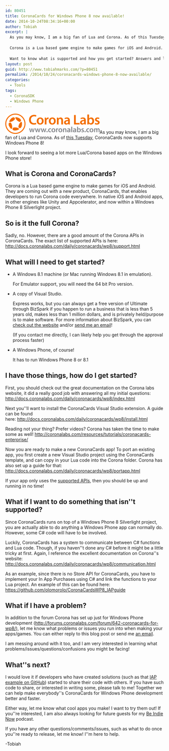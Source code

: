 ```yaml
---
id: 80451
title: CoronaCards for Windows Phone 8 now available!
date: 2014-10-24T08:34:16+00:00
author: Tobiah
excerpt: |
  As you may know, I am a big fan of Lua and Corona. As of this Tuesday, CoronaCards now supports Windows Phone 8!
  
  Corona is a Lua based game engine to make games for iOS and Android. They are coming out with a new product, CoronaCards, that enables developers to run Corona code everywhere. In native iOS and Android apps, in other engines like Unity and Appcelerator, and now within a Windows Phone 8 Silverlight project.
  
  Want to know what is supported and how you get started? Answers and links are located in the full post through the link below.
layout: post
guid: http://www.tobiahmarks.com/?p=80451
permalink: /2014/10/24/coronacards-windows-phone-8-now-available/
categories:
  - Tools
tags:
  - CoronaSDK
  - Windows Phone
---
```

[<img class="alignright size-full wp-image-80491" src="/assets/2014/10/CoronaLabs-Flatlogo-URL.png?resize=300%2C64" alt="Corona Labs Logo, creators of CoronaCards" width="300" height="64" data-recalc-dims="1" />](/assets/2014/10/CoronaLabs-Flatlogo-URL.png)As you may know, I am a big fan of Lua and Corona. As of [this Tuesday](http://coronalabs.com/blog/2014/10/21/introducing-corona-support-for-windows-phone-8/), CoronaCards now supports Windows Phone 8!

I look forward to seeing a lot more Lua/Corona based apps on the Windows Phone store!

## What is Corona and CoronaCards?

Corona is a Lua based game engine to make games for iOS and Android. They are coming out with a new product, CoronaCards, that enables developers to run Corona code everywhere. In native iOS and Android apps, in other engines like Unity and Appcelerator, and now within a Windows Phone 8 Silverlight project.<!--more-->

## So is it the full Corona?

Sadly, no. However, there are a good amount of the Corona APIs in CoronaCards. The exact list of supported APIs is here: <http://docs.coronalabs.com/daily/coronacards/wp8/support.html>

## What will I need to get started?

  * A Windows 8.1 machine (or Mac running Windows 8.1 in emulation).
  
    For Emulator support, you will need the 64 bit Pro version.
  * A copy of Visual Studio.
  
    Express works, but you can always get a free version of Ultimate through BizSpark if you happen to run a business that is less than 5 years old, makes less than 1 million dollars, and is privately held/purpose is to make software. For more information about BizSpark, you can [check out the website](http://www.microsoft.com/bizspark/) and/or [send me an email](mailto:Tobiah.Marks@Microsoft.com)!
  
    (If you contact me directly, I can likely help you get through the approval process faster)
  * A Windows Phone, of course!
  
    It has to run Windows Phone 8 or 8.1

## I have those things, how do I get started?

First, you should check out the great documentation on the Corona labs website, it did a really good job with answering all my initial questions: <http://docs.coronalabs.com/daily/coronacards/wp8/index.html>

Next you''ll want to install the CoronaCards Visual Studio extension. A guide can be found here: <http://docs.coronalabs.com/daily/coronacards/wp8/install.html> 

Reading not your thing? Prefer videos? Corona has taken the time to make some as well! <http://coronalabs.com/resources/tutorials/coronacards-enterprise/>

Now you are ready to make a new CoronaCards app! To port an existing app, you first create a new Visual Studio project using the CoronaCards template, and can copy in your Lua code into the Corona folder. Corona has also set up a guide for that: <http://docs.coronalabs.com/daily/coronacards/wp8/portapp.html>

If your app only uses the [supported APIs](http://docs.coronalabs.com/daily/coronacards/wp8/support.html), then you should be up and running in no time!

## What if I want to do something that isn''t supported?

Since CoronaCards runs on top of a Windows Phone 8 Silverlight project, you are actually able to do anything a Windows Phone app can normally do. However, some C# code will have to be involved.

Luckily, CoronaCards has a system to communicate between C# functions and Lua code. Though, if you haven''t done any C# before it might be a little tricky at first. Again, I reference the excellent documentation on Corona''s website: <http://docs.coronalabs.com/daily/coronacards/wp8/communication.html>

As an example, since there is no Store API for CoronaCards, you have to implement your In App Purchases using C# and link the functions to your Lua project. An example of this can be found here: <https://github.com/olomorolo/CoronaCardsWP8_IAPguide>

## What if I have a problem?

In addition to the forum Corona has set up just for Windows Phone development (<http://forums.coronalabs.com/forum/642-coronacards-for-wp8/>), let me know what problems or issues you run into when making your apps/games. You can either reply to this blog post or send me [an email](mailto:Tobiah.Marks@microsoft.com).

I am messing around with it too, and I am very interested in learning what problems/issues/questions/confusions you might be facing!

## What''s next?

I would love it if developers who have created solutions (such as that [IAP example on GitHub](https://github.com/olomorolo/CoronaCardsWP8_IAPguide)) started to share their code with others. If you have such code to share, or interested in writing some, please talk to me! Together we can help make everybody''s CoronaCards for Windows Phone development better and faster.

Either way, let me know what cool apps you make! I want to try them out! If you''re interested, I am also always looking for future guests for my [Be Indie Now](http://www.BeIndieNow.com) podcast.

If you have any other questions/comments/issues, such as what to do once you''re ready to release, let me know! I''m here to help.

-Tobiah